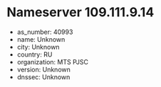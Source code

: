 # Nameserver 109.111.9.14

* as_number: 40993
* name: Unknown
* city: Unknown
* country: RU
* organization: MTS PJSC
* version: Unknown
* dnssec: Unknown
